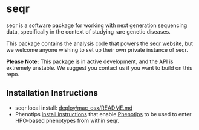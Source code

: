 
seqr
====

seqr is a software package for working with next generation sequencing data,
specifically in the context of studying rare genetic diseases.

This package contains the analysis code that powers the [seqr website](http://seqr.broadinstitute.org), but 
we welcome anyone wishing to set up their own private instance of seqr.

**Please Note:** This package is in active development, and the API is extremely unstable. We suggest you contact us if you want to build on this repo.

## Installation Instructions

* seqr local install: [deploy/mac_osx/README.md](deploy/mac_osx/README.md)  
* Phenotips [install instructions](deploy/mac_osx/README_WITH_PHENOTIPS.md) that enable  [Phenotips](https://github.com/phenotips/phenotips) to be used to enter HPO-based phenotypes from within seqr.

